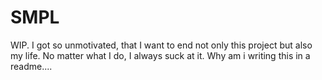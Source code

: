 # SMPL
WIP. I got so unmotivated, that I want to end not only this project but also my life.
No matter what I do, I always suck at it.
Why am i writing this in a readme....
